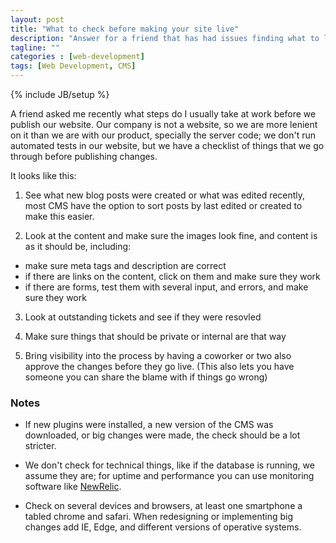 ```yaml
---
layout: post
title: "What to check before making your site live"
description: "Answer for a friend that has had issues finding what to look for before publishing changes on your site."
tagline: ""
categories : [web-development]
tags: [Web Development, CMS]
---
```

{% include JB/setup %}

A friend asked me recently what steps do I usually take at work before we publish our website. Our company is not a website,
so we are more lenient on it than we are with our product, specially the server code; we don't run automated tests in our 
website, but we have a checklist of things that we go through before publishing changes.

It looks like this:

1. See what new blog posts were created or what was edited recently, most CMS have the option to sort posts by last edited
or created to make this easier.

2. Look at the content and make sure the images look fine, and content is as it should be, including:
 * make sure meta tags and description are correct 
 * if there are links on the content, click on them and make sure they work
 * if there are forms, test them with several input, and errors, and make sure they work

3. Look at outstanding tickets and see if they were resovled

4. Make sure things that should be private or internal are that way

5. Bring visibility into the process by having a coworker or two also approve the changes before they go live.
(This also lets you have someone you can share the blame with if things go wrong)


### Notes

* If new plugins were installed, a new version of the CMS was downloaded, or big changes were made, the check should 
be a lot stricter.

* We don't check for technical things, like if the database is running, we assume they are; for uptime and
performance you can use monitoring software like [NewRelic](http://newrelic.com/).

* Check on several devices and browsers, at least one smartphone a tabled chrome and safari. 
When redesigning or implementing big changes add IE, Edge, and different versions of operative systems.


